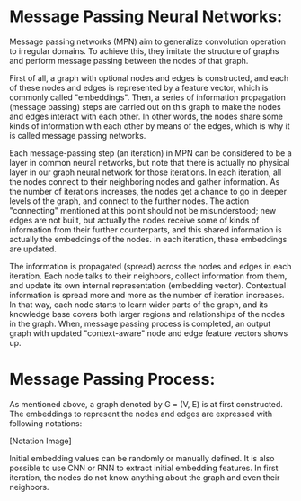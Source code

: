 
# Message Passing Neural Networks:

Message passing networks (MPN) aim to generalize convolution operation to irregular domains. To achieve this, they imitate the structure of graphs and 
perform message passing between the nodes of that graph.

First of all, a graph with optional nodes and edges is constructed, and each of these nodes and edges is represented by a feature vector, which is commonly
called "embeddings". Then, a series of information propagation (message passing) steps are carried out on this graph to make the nodes and edges interact 
with each other. In other words, the nodes share some kinds of information with each other by means of the edges, which is why it is called message passing
networks.  

Each message-passing step (an iteration) in MPN can be considered to be a layer in common neural networks, but note that there is actually no physical 
layer in our graph neural network for those iterations. In each iteration, all the nodes connect to their neighboring nodes and gather information. As 
the number of iterations increases, the nodes get a chance to go in deeper levels of the graph, and connect to the further nodes. The action "connecting"
mentioned at this point should not be misunderstood; new edges are not built, but actually the nodes receive some of kinds of information from their 
further counterparts, and this shared information is actually the embeddings of the nodes. In each iteration, these embeddings are updated.

The information is propagated (spread) across the nodes and edges in each iteration. Each node talks to their neighbors, collect information from them, and update its own internal representation (embedding vector). Contextual information is spread more and more as the number of iteration increases. In that way, each node starts to learn wider parts of the graph, and its knowledge base covers both larger regions and relationships of the nodes in the graph. When, message passing process is completed, an output graph with updated "context-aware" node and edge feature vectors shows up.

# Message Passing Process:

As mentioned above, a graph denoted by G = (V, E) is at first constructed. The embeddings to represent the nodes and edges are expressed with following notations:

[Notation Image]

Initial embedding values can be randomly or manually defined. It is also possible to use CNN or RNN to extract initial embedding features. In first iteration, the nodes do not know anything about the graph and even their neighbors. 
